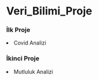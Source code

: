 <h1>Veri_Bilimi_Proje</h1>
<h3>İlk Proje</h3>
<li>Covid Analizi</li>
<h3>İkinci Proje</h3>
<li>Mutluluk Analizi</li>
